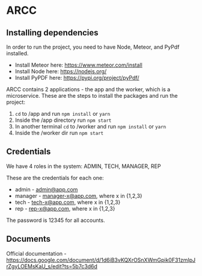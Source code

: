 # ARCC

## Installing dependencies

In order to run the project, you need to have Node, Meteor, and PyPdf installed. 

- Install Meteor here: https://www.meteor.com/install
- Install Node here: https://nodejs.org/
- Install PyPDF here: https://pypi.org/project/pyPdf/


ARCC contains 2 applications - the app and the worker, which is a microservice. 
These are the steps to install the packages and run the project:

1. `cd` to /app and run `npm install` or `yarn`
2. Inside the /app directory run `npm start`
3. In another terminal `cd` to /worker and run `npm install` or `yarn`
4. Inside the /worker dir run `npm start`


## Credentials

We have 4 roles in the system: ADMIN, TECH, MANAGER, REP

These are the credentials for each one:

- admin  - admin@app.com
- manager - manager-x@app.com, where x in {1,2,3}
- tech - tech-x@app.com, where x in {1,2,3}
- rep - rep-x@app.com, where x in {1,2,3}

The password is 12345 for all accounts.


## Documents

Official documentation - https://docs.google.com/document/d/1d6iB3vKQXrOSnXWmGpik0F31zmIpJrZgyLOEMsKaU_s/edit?ts=5b7c3d6d
